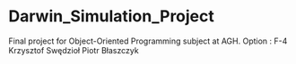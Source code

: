 # Darwin_Simulation_Project
Final project for Object-Oriented Programming subject at AGH. Option : F-4
Krzysztof Swędzioł
Piotr Błaszczyk
